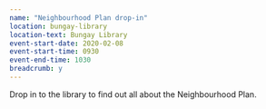 ```yaml
---
name: "Neighbourhood Plan drop-in"
location: bungay-library
location-text: Bungay Library
event-start-date: 2020-02-08
event-start-time: 0930
event-end-time: 1030
breadcrumb: y
---
```


Drop in to the library to find out all about the Neighbourhood Plan.
